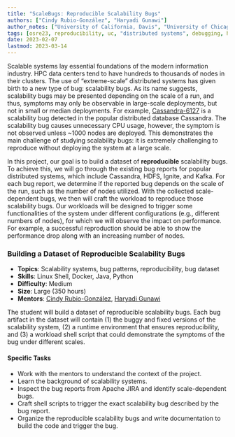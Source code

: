 ```yaml
---
title: "ScaleBugs: Reproducible Scalability Bugs"
authors: ["Cindy Rubio-González", "Haryadi Gunawi"]
author_notes: ["University of California, Davis", "University of Chicago"]
tags: [osre23, reproducibility, uc, "distributed systems", debugging, hpc, scalability]
date: 2023-02-07
lastmod: 2023-03-14
---
```


Scalable systems lay essential foundations of the modern information industry. HPC data centers tend to have hundreds to thousands of nodes in their clusters. The use of “extreme-scale” distributed systems has given birth to a new type of bug: scalability bugs. As its name suggests, scalability bugs may be presented depending on the scale of a run, and thus, symptoms may only be observable in large-scale deployments, but not in small or median deployments. For example, [Cassandra-6127](https://issues.apache.org/jira/browse/CASSANDRA-6127) is a scalability bug detected in the popular distributed database Cassandra. The scalability bug causes unnecessary CPU usage, however, the symptom is not observed unless ~1000 nodes are deployed. This demonstrates the main challenge of studying scalability bugs: it is extremely challenging to reproduce without deploying the system at a large scale.  

In this project, our goal is to build a dataset of **reproducible** scalability bugs. To achieve this, we will go through the existing bug reports for popular distributed systems, which include Cassandra, HDFS, Ignite, and Kafka. For each bug report, we determine if the reported bug depends on the scale of the run, such as the number of nodes utilized. With the collected scale-dependent bugs, we then will craft the workload to reproduce those scalability bugs. Our workloads will be designed to trigger some functionalities of the system under different configurations (e.g., different numbers of nodes), for which we will observe the impact on performance. For example, a successful reproduction should be able to show the performance drop along with an increasing number of nodes.

### Building a Dataset of Reproducible Scalability Bugs

  * **Topics**: Scalability systems, bug patterns, reproducibility, bug dataset
  * **Skills**: Linux Shell, Docker, Java, Python
  * **Difficulty**: Medium
  * **Size**: Large (350 hours)
  * **Mentors**: [Cindy Rubio-González](https://web.cs.ucdavis.edu/~rubio/), [Haryadi Gunawi](https://people.cs.uchicago.edu/~haryadi/)


The student will build a dataset of reproducible scalability bugs. Each bug artifact in the dataset will contain (1) the buggy and fixed versions of the scalability system, (2) a runtime environment that ensures reproducibility, and (3) a workload shell script that could demonstrate the symptoms of the bug under different scales.

#### Specific Tasks

- Work with the mentors to understand the context of the project.
- Learn the background of scalability systems.
- Inspect the bug reports from Apache JIRA and identify scale-dependent bugs.
- Craft shell scripts to trigger the exact scalability bug described by the bug report.
- Organize the reproducible scalability bugs and write documentation to build the code
and trigger the bug.

